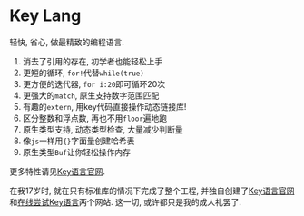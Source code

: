 # Key Lang

轻快, 省心, 做最精致的编程语言. 

1. 消去了引用的存在, 初学者也能轻松上手
2. 更短的循环, `for!`代替`while(true)`
3. 更方便的迭代器, `for i:20`即可循环20次
4. 更强大的`match`, 原生支持数字范围匹配
5. 有趣的`extern`, 用key代码直接操作动态链接库!
6. 区分整数和浮点数, 再也不用`floor`遍地跑
7. 原生类型支持, 动态类型检查, 大量减少判断量
8. 像`js`一样用`{}`字面量创建哈希表
9. 原生类型`Buf`让你轻松操作内存

更多特性请见[Key语言官网](https://docs.subkey.top). 

在我17岁时, 就在只有标准库的情况下完成了整个工程, 并独自创建了[Key语言官网](https://docs.subkey.top)和[在线尝试Key语言](https://play.subkey.top/)两个网站. 这一切, 或许都只是我的成人礼罢了. 
